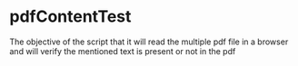 # pdfContentTest
The objective of the script that it will read the multiple pdf file in a browser and will verify the mentioned text is present or not in the pdf
